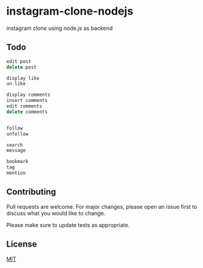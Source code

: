 # instagram-clone-nodejs

instagram clone using node.js as backend

## Todo

```javascript
edit post
delete post

display like
un-like

display comments
insert comments
edit comments
delete comments


follow
unfollow

search
message

bookmark
tag
mention
```

## Contributing

Pull requests are welcome. For major changes, please open an issue first
to discuss what you would like to change.

Please make sure to update tests as appropriate.

## License

[MIT](https://github.com/afifudinmtop/instagram-clone-nodejs/blob/main/LICENSE)
